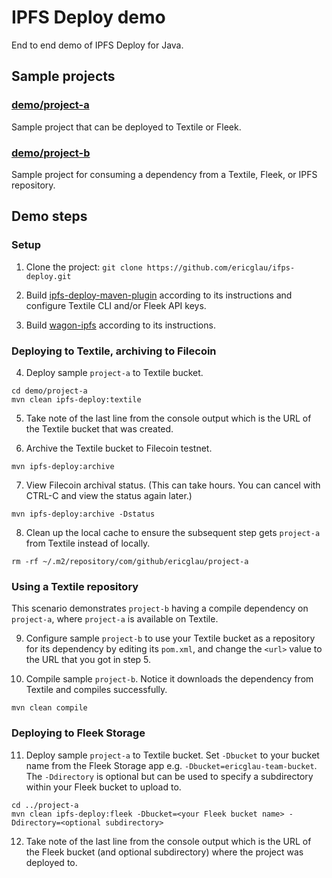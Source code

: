 # IPFS Deploy demo

End to end demo of IPFS Deploy for Java.

## Sample projects

### [demo/project-a](demo/project-a)
Sample project that can be deployed to Textile or Fleek.

### [demo/project-b](demo/project-b)
Sample project for consuming a dependency from a Textile, Fleek, or IPFS repository.

## Demo steps

### Setup

1. Clone the project: `git clone https://github.com/ericglau/ifps-deploy.git`

2. Build [ipfs-deploy-maven-plugin](../ipfs-deploy-maven-plugin) according to its instructions and configure Textile CLI and/or Fleek API keys.

3. Build [wagon-ipfs](../wagon-ipfs) according to its instructions.

### Deploying to Textile, archiving to Filecoin

4. Deploy sample `project-a` to Textile bucket.

```
cd demo/project-a
mvn clean ipfs-deploy:textile
```

5. Take note of the last line from the console output which is the URL of the Textile bucket that was created.

6. Archive the Textile bucket to Filecoin testnet.

```
mvn ipfs-deploy:archive
```

7. View Filecoin archival status. (This can take hours. You can cancel with CTRL-C and view the status again later.)

```
mvn ipfs-deploy:archive -Dstatus
```

8. Clean up the local cache to ensure the subsequent step gets `project-a` from Textile instead of locally.

```
rm -rf ~/.m2/repository/com/github/ericglau/project-a
```

### Using a Textile repository

This scenario demonstrates `project-b` having a compile dependency on `project-a`, where `project-a` is available on Textile.

9. Configure sample `project-b` to use your Textile bucket as a repository for its dependency by editing its `pom.xml`, and change the `<url>` value to the URL that you got in step 5.

10. Compile sample `project-b`. Notice it downloads the dependency from Textile and compiles successfully.

```
mvn clean compile
```

### Deploying to Fleek Storage

11. Deploy sample `project-a` to Textile bucket.  Set `-Dbucket` to your bucket name from the Fleek Storage app e.g. `-Dbucket=ericglau-team-bucket`.  The `-Ddirectory` is optional but can be used to specify a subdirectory within your Fleek bucket to upload to.

```
cd ../project-a
mvn clean ipfs-deploy:fleek -Dbucket=<your Fleek bucket name> -Ddirectory=<optional subdirectory>
```

12. Take note of the last line from the console output which is the URL of the Fleek bucket (and optional subdirectory) where the project was deployed to.

